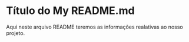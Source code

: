 # Título do My README.md

Aqui neste arquivo README teremos as informações realativas ao nosso projeto.